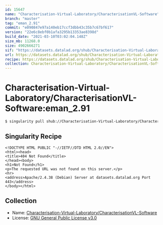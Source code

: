 ```yaml
---
id: 15647
name: "Characterisation-Virtual-Laboratory/CharacterisationVL-Software"
branch: "master"
tag: "eman_2.91"
commit: "e090847e97a140eb17ccf3dbb43c35b7c67bf617"
version: "22e6c8ebf0b1afa3295b13353ae8398d"
build_date: "2021-03-10T03:02:04.148Z"
size_mb: 11268.0
size: 4902666271
sif: "https://datasets.datalad.org/shub/Characterisation-Virtual-Laboratory/CharacterisationVL-Software/eman_2.91/2021-03-10-e090847e-22e6c8eb/22e6c8ebf0b1afa3295b13353ae8398d.sif"
url: https://datasets.datalad.org/shub/Characterisation-Virtual-Laboratory/CharacterisationVL-Software/eman_2.91/2021-03-10-e090847e-22e6c8eb/
recipe: https://datasets.datalad.org/shub/Characterisation-Virtual-Laboratory/CharacterisationVL-Software/eman_2.91/2021-03-10-e090847e-22e6c8eb/Singularity
collection: Characterisation-Virtual-Laboratory/CharacterisationVL-Software
---
```


# Characterisation-Virtual-Laboratory/CharacterisationVL-Software:eman_2.91

```bash
$ singularity pull shub://Characterisation-Virtual-Laboratory/CharacterisationVL-Software:eman_2.91
```

## Singularity Recipe

```singularity
<!DOCTYPE HTML PUBLIC "-//IETF//DTD HTML 2.0//EN">
<html><head>
<title>404 Not Found</title>
</head><body>
<h1>Not Found</h1>
<p>The requested URL was not found on this server.</p>
<hr>
<address>Apache/2.4.38 (Debian) Server at datasets.datalad.org Port 443</address>
</body></html>
```

## Collection

 - Name: [Characterisation-Virtual-Laboratory/CharacterisationVL-Software](https://github.com/Characterisation-Virtual-Laboratory/CharacterisationVL-Software)
 - License: [GNU General Public License v3.0](https://api.github.com/licenses/gpl-3.0)

